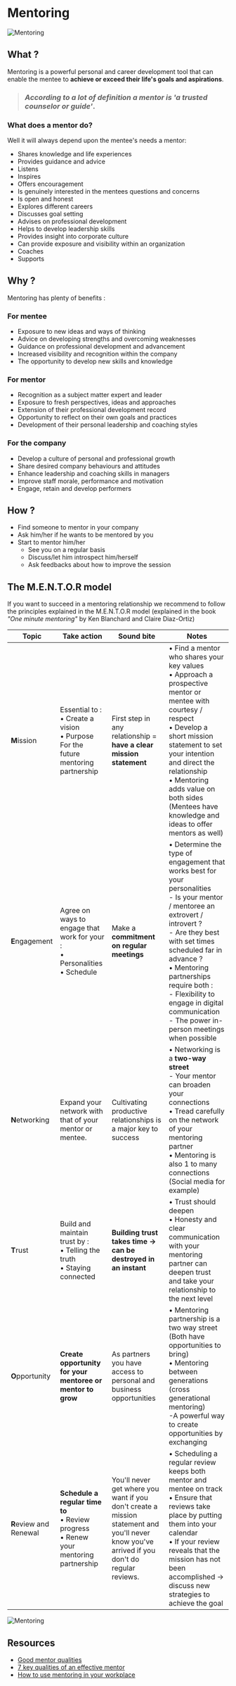 # Mentoring
![Mentoring](images/mentoring.png)

## What ?
Mentoring is a powerful personal and career development tool that can enable the mentee to **achieve or exceed their life's goals and aspirations**.  
> ### *According to a lot of definition a mentor is **'a trusted counselor or guide'***. 

### What does a mentor do? 
Well it will always depend upon the mentee's needs a mentor:
* Shares knowledge and life experiences
* Provides guidance and advice
* Listens
* Inspires
* Offers encouragement
* Is genuinely interested in the mentees questions and concerns
* Is open and honest
* Explores different careers
* Discusses goal setting
* Advises on professional development
* Helps to develop leadership skills
* Provides insight into corporate culture
* Can provide exposure and visibility within an organization
* Coaches
* Supports

## Why ?
Mentoring has plenty of benefits :

### **For mentee**
* Exposure to new ideas and ways of thinking
* Advice on developing strengths and overcoming weaknesses
* Guidance on professional development and advancement
* Increased visibility and recognition within the company
* The opportunity to develop new skills and knowledge

### **For mentor**
* Recognition as a subject matter expert and leader
* Exposure to fresh perspectives, ideas and approaches
* Extension of their professional development record
* Opportunity to reflect on their own goals and practices
* Development of their personal leadership and coaching styles

### **For the company**
* Develop a culture of personal and professional growth
* Share desired company behaviours and attitudes
* Enhance leadership and coaching skills in managers
* Improve staff morale, performance and motivation
* Engage, retain and develop performers

## How ?
* Find someone to mentor in your company
* Ask him/her if he wants to be mentored by you
* Start to mentor him/her
    * See you on a regular basis
    * Discuss/let him introspect him/herself
    * Ask feedbacks about how to improve the session

## The M.E.N.T.O.R model
If you want to succeed in a mentoring relationship we recommend to follow the principles explained in the M.E.N.T.O.R model (explained in the book *"One minute mentoring"* by Ken Blanchard and Claire Diaz-Ortiz)

| Topic | Take action | Sound bite | Notes |
| --- | --- | --- | --- |
| **M**ission | Essential to : <br/>• Create a vision<br/>• Purpose<br/>For the future mentoring partnership | First step in any relationship = **have a clear mission statement** | • Find a mentor who shares your key values<br/>• Approach a prospective mentor or mentee with courtesy / respect<br/>• Develop a short mission statement to set your intention and direct the relationship<br/>• Mentoring adds value on both sides (Mentees have knowledge and ideas to offer mentors as well)
| **E**ngagement | Agree on ways to engage that work for your :<br/>• Personalities<br/>• Schedule | Make a **commitment on regular meetings** | • Determine the type of engagement that works best for your personalities <br/> - Is your mentor / mentoree an extrovert / introvert ?<br/>- Are they best with set times scheduled far in advance ?<br/>• Mentoring partnerships require both :<br/>- Flexibility to engage in digital communication<br/> - The power in-person meetings when possible |
| **N**etworking | Expand your network with that of your mentor or mentee. | Cultivating productive relationships is a major key to success | • Networking is a **two-way street**<br/>- Your mentor can broaden your connections<br/>• Tread carefully on the network of your mentoring partner<br/>• Mentoring is also 1 to many connections (Social media for example) |
| **T**rust | Build and maintain trust by : <br/>• Telling the truth<br/>• Staying connected | **Building trust takes time -> can be destroyed in an instant** | • Trust should deepen <br/>• Honesty and clear communication with your mentoring partner can deepen trust and take your relationship to the next level |
| **O**pportunity | **Create opportunity for your mentoree or mentor to grow** | As partners you have access to personal and business opportunities | • Mentoring partnership is a two way street (Both have opportunities to bring)<br/>• Mentoring between generations (cross generational mentoring)<br/>-A powerful way to create opportunities by exchanging |
| **R**eview and Renewal | **Schedule a regular time to**<br/>• Review progress<br/>• Renew your mentoring partnership | You'll never get where you want if you don't create a mission statement and you'll never know you've arrived if you don't do regular reviews. | • Scheduling a regular review keeps both mentor and mentee on track <br/>• Ensure that reviews take place by putting them into your calendar<br/>• If your review reveals that the mission has not been accomplished -> discuss new strategies to achieve the goal | 

![Mentoring](images/mentoring1.png)

## Resources
* [Good mentor qualities](http://lrsuccess.com/qualities-good-mentor/)
* [7 key qualities of an effective mentor](https://www.inc.com/jayson-demers/7-key-qualities-of-an-effective-mentor.html)
* [How to use mentoring in your workplace](https://chronus.com/how-to-use-mentoring-in-your-workplace)

